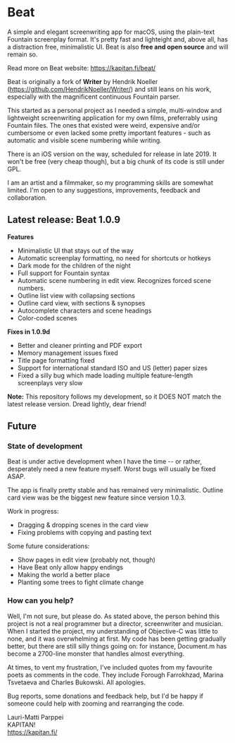 # Beat

A simple and elegant screenwriting app for macOS, using the plain-text Fountain screenplay format. It's pretty fast and lighteight and, above all, has a distraction free, minimalistic UI. Beat is also **free and open source** and will remain so.

Read more on Beat website: https://kapitan.fi/beat/

Beat is originally a fork of **Writer** by Hendrik Noeller (https://github.com/HendrikNoeller/Writer/) and still leans on his work, especially with the magnificent continuous Fountain parser.

This started as a personal project as I needed a simple, multi-window and lightweight screenwriting application for my own films, preferrably using Fountain files. The ones that existed were weird, expensive and/or cumbersome or even lacked some pretty important features - such as automatic and visible scene numbering while writing.

There is an iOS version on the way, scheduled for release in late 2019. It won't be free (very cheap though), but a big chunk of its code is still under GPL.

I am an artist and a filmmaker, so my programming skills are somewhat limited. I'm open to any suggestions, improvements, feedback and collaboration.

## Latest release: Beat 1.0.9

**Features**
* Minimalistic UI that stays out of the way
* Automatic screenplay formatting, no need for shortcuts or hotkeys
* Dark mode for the children of the night
* Full support for Fountain syntax
* Automatic scene numbering in edit view. Recognizes forced scene numbers.
* Outline list view with collapsing sections
* Outline card view, with sections & synopses
* Autocomplete characters and scene headings
* Color-coded scenes

**Fixes in 1.0.9d**
* Better and cleaner printing and PDF export
* Memory management issues fixed
* Title page formatting fixed
* Support for international standard ISO and US (letter) paper sizes
* Fixed a silly bug which made loading multiple feature-length screenplays very slow

**Note:** This repository follows my development, so it DOES NOT match the latest release version. Dread lightly, dear friend!

## Future

### State of development

Beat is under active development when I have the time -- or rather, desperately need a new feature myself. Worst bugs will usually be fixed ASAP.

The app is finally pretty stable and has remained very minimalistic. Outline card view was be the biggest new feature since version 1.0.3.

Work in progress:

* Dragging & dropping scenes in the card view
* Fixing problems with copying and pasting text

Some future considerations:

* Show pages in edit view (probably not, though)
* Have Beat only allow happy endings
* Making the world a better place 
* Planting some trees to fight climate change 

### How can you help?

Well, I'm not sure, but please do. As stated above, the person behind this project is not a real programmer but a director, screenwriter and musician. When I started the project, my understanding of Objective-C was little to none, and it was overwhelming at first. My code has been getting gradually better, but there are still silly things going on: for instance, Document.m has become a 2700-line monster that handles almost everything.

At times, to vent my frustration, I've included quotes from my favourite poets as comments in the code. They include Forough Farrokhzad, Marina Tsvetaeva and Charles Bukowski. All apologies.

Bug reports, some donations and feedback help, but I'd be happy if someone could help with zooming and rearranging the code.


Lauri-Matti Parppei  
KAPITAN!  
https://kapitan.fi/
